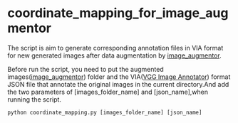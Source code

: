 # coordinate_mapping_for_image_augmentor
The script is aim to generate corresponding annotation files in VIA format for new generated images after data augmentation by [image_augmentor](https://github.com/codebox/image_augmentor).

Before run the script, you need to put the augmented images([image_augmentor](https://github.com/codebox/image_augmentor)) folder and the VIA([VGG Image Annotator](http://www.robots.ox.ac.uk/~vgg/software/via/via.html)) format JSON file that annotate the original images in the current directory.And add the two parameters of [images_folder_name] and [json_name],when running the script.

```
python coordinate_mapping.py [images_folder_name] [json_name]
```
